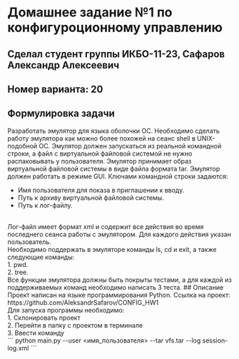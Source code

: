 # Домашнее задание №1 по конфигуроционному управлению
## Сделал студент группы ИКБО-11-23, Сафаров Александр Алексеевич
## Номер варианта: 20
## **Формулировка задачи**
Разработать эмулятор для языка оболочки ОС. Необходимо сделать работу эмулятора как можно более похожей на сеанс shell в UNIX-подобной ОС.
Эмулятор должен запускаться из реальной командной строки, а файл с
виртуальной файловой системой не нужно распаковывать у пользователя.
Эмулятор принимает образ виртуальной файловой системы в виде файла формата
tar. Эмулятор должен работать в режиме GUI.
Ключами командной строки задаются:
* Имя пользователя для показа в приглашении к вводу.
* Путь к архиву виртуальной файловой системы.
* Путь к лог-файлу.
<br/>
Лог-файл имеет формат xml и содержит все действия во время последнего
сеанса работы с эмулятором. Для каждого действия указан пользователь.
<br/>
Необходимо поддержать в эмуляторе команды ls, cd и exit, а также
следующие команды:<br/>
1. pwd.<br/>
2. tree.
<br/>
Все функции эмулятора должны быть покрыты тестами, а для каждой из
поддерживаемых команд необходимо написать 3 теста.
## Описание
Проект написан на языке программирования Python. Ссылка на проект: https://github.com/AleksandrSafarov/CONFIG_HW1 <br/>
Для запуска программы необходимо:<br/>
1. Склонировать проект<br/>
2. Перейти в папку с проектом в терминале<br/>
3. Ввести команду<br/>
```
python main.py --user <имя_пользователя> --tar vfs.tar --log session-log.xml
```
